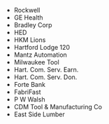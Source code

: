 * Rockwell
* GE Health
* Bradley Corp
* HED
* HKM Lions
* Hartford Lodge 120
* Mantz Automation
* Milwaukee Tool
* Hart. Com. Serv. Earn.
* Hart. Com. Serv. Don.
* Forte Bank
* FabriFast
* P W Walsh
* CDM Tool & Manufacturing Co
* East Side Lumber